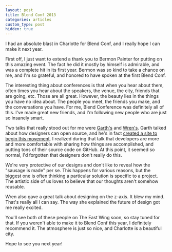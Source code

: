 ```yaml
---
layout: post
title: Blend Conf 2013
categories: articles
custom_type: post
hidden: true
---
```

I had an absolute blast in Charlotte for Blend Conf, and I really hope I can make it next year.

First off, I just want to extend a thank you to Bermon Painter for putting on this amazing event. The fact he did it mostly by himself is admirable, and was a complete hit in its first year. Bermon was so kind to take a chance on me, and I'm so grateful, and honored to have spoken at the first Blend Conf.

The interesting thing about conferences is that when you hear about them, often times you hear about the speakers, the venue, the city, friends that are going, etc. Those are all great. However, the beauty lies in the things you have no idea about. The people you meet, the friends you make, and the conversations you have. For me, Blend Conference was definitely all of this. I've made great new friends, and I'm following new people who are just so insanely smart.

Two talks that really stood out for me were [Garth's](http://www.garthdb.com/) and [Wren's](http://wrenlanier.com/). Garth talked about how designers can open source, and he's in fact [created a site to begin this movement](http://opensourcedesign.is/). I realized during that talk that developers are more and more comfortable with sharing how things are accomplished, and putting tons of their source code on GitHub. At this point, it seemed so normal, I'd forgotten that designers don't really do this.

We're very protective of our designs and don't like to reveal how the "sausage is made" per se. This happens for various reasons, but the biggest one is often thinking a particular solution is specific to a project. The artistic side of us loves to believe that our thoughts aren't somehow reusable.

Wren also gave a great talk about designing on the z-axis. It blew my mind. That's really all I can say. The way she explained the future of design got me really excited.

You'll see both of these people on The East Wing soon, so stay tuned for that. If you weren't able to make it to Blend Conf this year, I definitely recommend it. The atmosphere is just so nice, and Charlotte is a beautiful city.

Hope to see you next year!
